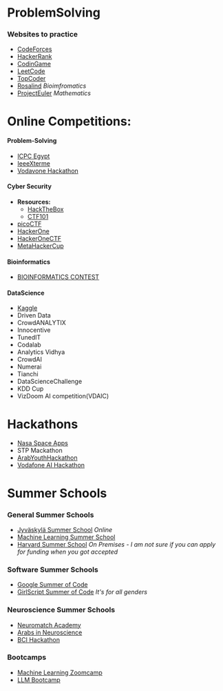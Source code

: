 # ProblemSolving

### Websites to practice

* [CodeForces](https://codeforces.com/)
* [HackerRank](https://www.hackerrank.com/dashboard)
* [CodinGame](https://www.codingame.com/)
* [LeetCode](https://leetcode.com/)
* [TopCoder](https://www.topcoder.com/challenges/?pageIndex=1)
* [Rosalind](http://rosalind.info/problems/locations/)  *Bioimfromatics*
* [ProjectEuler](https://projecteuler.net/) *Mathematics*


# Online Competitions:

#### Problem-Solving
* [ICPC Egypt](https://icpc.global/regionals/finder/ECPCQ)
* [IeeeXterme](https://ieeextreme.org/)
* [Vodavone Hackathon](https://hackathon.vodafone.com.eg/)

#### Cyber Security
* **Resources:**
  * [HackTheBox](https://www.hackthebox.com/hacker/ctf)
  * [CTF101](https://ctf101.org/)
* [picoCTF](https://picoctf.com/)
* [HackerOne](https://www.hackerone.com/hacker101)
* [HackerOneCTF](https://ctf.hacker101.com/)
* [MetaHackerCup](https://www.facebook.com/codingcompetitions/hacker-cup)



#### Bioinformatics
* [BIOINFORMATICS CONTEST](https://bioinf.me/en/contest)

#### DataScience
* [Kaggle](https://www.kaggle.com/)
* Driven Data
* CrowdANALYTIX
* Innocentive
* TunedIT
* Codalab
* Analytics Vidhya
* CrowdAI
* Numerai
* Tianchi
* DataScienceChallenge
* KDD Cup
* VizDoom AI competition(VDAIC)

# Hackathons
* [Nasa Space Apps](https://www.spaceappschallenge.org/)
* STP Mackathon
* [ArabYouthHackathon](https://arabyouthhackathon.com/)
* [Vodafone AI Hackathon](https://aihackathon.vodafone.com.eg/)

# Summer Schools

### General Summer Schools
* [Jyväskylä Summer School](https://www.jyu.fi/en/study-with-us/summer-and-winter-schools/jyvaskyla-summer-school) *Online*
* [Machine Learning Summer School](http://mlss.cc/)
* [Harvard Summer School](https://summer.harvard.edu/) *On Premises - I am not sure if you can apply for funding when you got accepted*

### Software Summer Schools
* [Google Summer of Code](https://summerofcode.withgoogle.com/)
* [GirlScript Summer of Code](https://gssoc.girlscript.tech/) *It's for all genders*

### Neuroscience Summer Schools
* [Neuromatch Academy](https://portal.neuromatchacademy.org/sign-in)
* [Arabs in Neuroscience](https://www.arabsinneuro.org/)
* [BCI Hackathon](https://www.br41n.io/)

### Bootcamps
* [Machine Learning Zoomcamp](https://github.com/DataTalksClub/machine-learning-zoomcamp)
* [LLM Bootcamp](https://fullstackdeeplearning.com/llm-bootcamp/)
